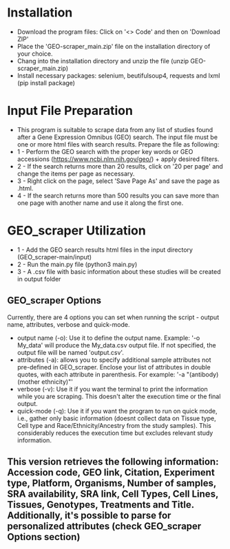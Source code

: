 # Installation
- Download the program files: Click on '<> Code' and then on 'Download ZIP'
- Place the 'GEO-scraper_main.zip' file on the installation directory of your choice.
- Chang into the installation directory and unzip the file (unzip GEO-scraper_main.zip)  
- Install necessary packages: selenium, beutifulsoup4, requests and lxml (pip install package)

# Input File Preparation
- This program is suitable to scrape data from any list of studies found after a Gene Expression Omnibus (GEO) search. The input file must be one or more html files with search results. Prepare the file as following:
- 1 - Perform the GEO search with the proper key words or GEO accessions (https://www.ncbi.nlm.nih.gov/geo/) + apply desired filters.
- 2 - If the search returns more than 20 results, click on '20 per page' and change the items per page as necessary.
- 3 - Right click on the page, select 'Save Page As' and save the page as .html.
- 4 - If the search returns more than 500 results you can save more than one page with another name and use it along the first one.


# GEO_scraper Utilization
- 1 - Add the GEO search results html files in the input directory (GEO_scraper-main/input)
- 2 - Run the main.py file (python3 main.py)
- 3 - A .csv file with basic information about these studies will be created in output folder

## GEO_scraper Options
Currently, there are 4 options you can set when running the script - output name, attributes, verbose and quick-mode.
- output name (-o): Use it to define the output name. Example: '-o My_data' will produce the My_data.csv output file. If not specified, the output file will be named 'output.csv'.
- attributes (-a): allows you to specify additional sample attributes not pre-defined in GEO_scraper. Enclose your list of attributes in double quotes, with each attribute in parenthesis. For example: '-a "(antibody) (mother ethnicity)"'
- verbose (-v): Use it if you want the terminal to print the information while you are scraping. This doesn't alter the execution time or the final output.
- quick-mode (-q): Use it if you want the program to run on quick mode, i.e., gather only basic information (doesnt collect data on Tissue type, Cell type and Race/Ethnicity/Ancestry from the study samples). This considerably reduces the execution time but excludes relevant study information.


## This version retrieves the following information: Accession code, GEO link, Citation, Experiment type, Platform, Organisms, Number of samples, SRA availability, SRA link, Cell Types, Cell Lines, Tissues, Genotypes, Treatments and Title. Additionally, it's possible to parse for personalized attributes (check GEO_scraper Options section)

